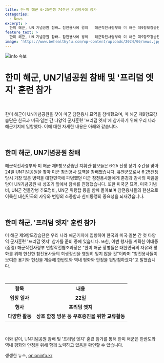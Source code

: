 ```yaml
---
title: 한·미 해군 6·25전쟁 74주년 기념행사에 참가
categories:
  - News
excerpt: >
  한미 해군, UN 기념공원 참배… 참전용사에 경의   해군작전사령부와 미 해군 제9항모강습단 지휘관 등은 6·25전쟁 상기 주간을 맞아 UN기념공원을 찾아 미군 참전용사 묘역을 참배했다. 6·25전쟁 당시 가장 많은 병력을 파병했던 미군 참전용사에 경의를 표하며, 대한민국의 자유와 번영의 소중함과 한미동맹의 중요성을 되새기고 함께 돌아보았다. 한미 해군은 한반도와 역내 평화와 안정을 위협할 경우 강력한 힘을 발휘하여 대응할 것이라고 의지를 다졌다.
feature_text: >
  한미 해군, UN 기념공원 참배… 참전용사에 경의   해군작전사령부와 미 해군 제9항모강습단 지휘관 등은 6·25전쟁 상기 주간을 맞아 UN기념공원을 찾아 미군 참전용사 묘역을 참배했다. 6·25전쟁 당시 가장 많은 병력을 파병했던 미군 참전용사에 경의를 표하며, 대한민국의 자유와 번영의 소중함과 한미동맹의 중요성을 되새기고 함께 돌아보았다. 한미 해군은 한반도와 역내 평화와 안정을 위협할 경우 강력한 힘을 발휘하여 대응할 것이라고 의지를 다졌다.
image: 'https://www.behealthy4u.com/wp-content/uploads/2024/06/news.jpg'
---
```


<p><img src="https://www.behealthy4u.com/wp-content/uploads/2024/06/news.jpg" alt="info 속보" /></p>

<h1>한미 해군, UN기념공원 참배 및 '프리덤 엣지' 훈련 참가</h1>

<p data-ke-size="size16">&nbsp;</p>

<p>한미 해군이 UN기념공원을 찾아 미군 참전용사 묘역을 참배했으며, 미 해군 제9항모강습단은 한국과 미국·일본 간 다양역 군사훈련 '프리덤 엣지'에 참가하기 위해 우리 나라 해군기지에 입항했다. 이에 대한 자세한 내용은 아래와 같습니다.</p>

<p data-ke-size="size16">&nbsp;</p>

<h2>한미 해군, UN기념공원 참배</h2>

<p>해군작전사령부와 미 해군 제9항모강습단 지휘관·참모들은 6·25 전쟁 상기 주간을 맞아 24일 UN기념공원을 찾아 미군 참전용사 묘역을 참배했습니다. 유엔군으로서 6·25전쟁 당시 가장 많은 병력을 대한민국에 파병했던 미군 참전용사들에게 존경과 감사의 마음을 담아 UN기념공원 내 성조기 앞에서 참배를 진행했습니다. 또한 미국군 묘역, 미국 기념비, UN군 전몰장병 추모명비, UN군 위령탑 등을 함께 돌아보며 참전용사들의 헌신으로 이룩한 대한민국의 자유와 번영의 소중함과 한미동맹의 중요성을 되새겼습니다.</p>

<p data-ke-size="size16">&nbsp;</p>

<h2>한미 해군, '프리덤 엣지' 훈련 참가</h2>

<p>미 해군 제9항모강습단은 우리 나라 해군기지에 입항하여 한국과 미국·일본 간 첫 다양역 군사훈련 '프리덤 엣지' 참가를 준비 중에 있습니다. 또한, 이번 행사를 계획한 이대중(중령) 해군작전사령부 연합작전협조과장은 "한미 해군 장병들은 대한민국의 자유와 평화를 위해 헌신한 참전용사들의 희생정신을 영원히 잊지 않을 것"이라며 "참전용사들이 보여준 용기와 헌신을 계승해 한반도와 역내 평화와 안정을 뒷받침하겠다"고 말했습니다.</p>

<p data-ke-size="size16">&nbsp;</p>

<table>
  <tr>
    <th>항목</th>
    <th>내용</th>
  </tr>
  <tr>
    <td style="text-align: center; height: 17px;"><b>입항 일자</b></td>
    <td style="text-align: center; height: 17px;"><b>22일</b></td>
  </tr>
  <tr>
    <td style="text-align: center; height: 17px;"><b>행사</b></td>
    <td style="text-align: center; height: 17px;"><b>프리덤 엣지</b></td>
  </tr>
  <tr>
    <td style="text-align: center; height: 17px;"><b>다양한 활동</b></td>
    <td style="text-align: center; height: 17px;"><b>상호 함정 방문 등 우호증진을 위한 교류활동</b></td>
  </tr>
</table>

<p data-ke-size="size16">&nbsp;</p>

<p>이와 같이, UN기념공원 참배 및 '프리덤 엣지' 훈련 참가를 통해 한미 해군은 한반도와 역내 평화와 안정을 위해 함께 노력하고 있음을 확인할 수 있습니다.</p>
생생한 뉴스, <a href="https://onioninfo.kr" rel="dofollow">onioninfo.kr</a>


